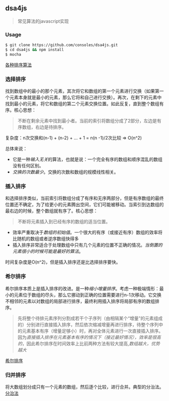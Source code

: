 ## dsa4js

> 常见算法的javascript实现

### Usage

```bash
$ git clone https://github.com/consoles/dsa4js.git
$ cd dsa4js && npm install
$ mocha
```

[各种排序算法](http://wwwlgis.informatik.uni-kl.de/archiv/wwwdvs.informatik.uni-kl.de/courses/DBSREAL/SS2005/Vorlesungsunterlagen/Implementing_Sorting.pdf)

### 选择排序

找到数组中的最小的那个元素，其次将它和数组的第一个元素进行交换（如果第一个元素本身就是最小的元素，那么它将和自己进行交换）。再次，在剩下的元素中找到最小的元素，将它和数组的第二个元素交换位置。如此反复，直到整个数组有序。核心思想：

> 不断在剩余元素中找到最小者。当前的索引将数组分成了2部分，左边是有序数组，右边是待排序。

复杂度：n次交换和(n-1) + (n-2) + ... + 1 = n(n -1)/2次比较 => O(n^2)

总体来说：

- 它是一种*输入无关*的算法，也就是说：一个完全有序的数组和顺序混乱的数组没有任何区别。
- *交换的次数最少*。交换的次数和数组的规模线性相关。

### 插入排序

和选择排序类似，当前索引将数组分成了有序和无序两部分，但是有序数组的最终位置还不确定，为了给更小的元素腾出空间，它们可能被移动。当索引到达数组的最右边的时候，整个数组就有序了。核心思想：

> 不断将元素插入到已经有序的数组的适当位置。

- 效率严重取决于*数组的初始值*。一个很大的有序（或接近有序）数组的效率将比随机的数组或者逆序数组快得多
- 插入排序非常适合于处理数组中只有几个元素的位置不正确的情况。*当倒置的元素很小的时候可能是最好的算法*。

时间复杂度是O(n^2)，但是插入排序还是比选择排序要快。

### 希尔排序

希尔排序本质上是插入排序的改进。是一种*缩小增量排序*。考虑一种极端情形：最小的元素位于数组的尽头，那么它挪动到正确的位置需要进行n-1次移动。它交换不相邻的元素以对数组的局部进行排序，最终利用插入排序将局部有序的数组排序。

> 先将整个待排元素序列分割成若干个子序列（由相隔某个“增量”的元素组成的）分别进行直接插入排序，然后依次缩减增量再进行排序，待整个序列中的元素基本有序（增量足够小）时，再对全体元素进行一次直接插入排序。因为*直接插入排序在元素基本有序的情况下（接近最好情况），效率是很高的*，因此希尔排序在时间效率上比前两种方法有较大提高,*数组越大，优势越大*

[希尔排序](http://blog.csdn.net/morewindows/article/details/6668714)

### 归并排序

将大数组划分成只有一个元素的数组，然后逐个比较，进行合并。典型的分治法。[分治法](http://blog.jobbole.com/100349/)